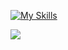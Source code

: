 [![My Skills](https://skillicons.dev/icons?i=ts,react,nextjs,php,laravel,mysql,androidstudio,figma,tailwind)](https://www.linkedin.com/in/arthurharysson)

![](./profile-3d-contrib/profile-night-green.svg)
